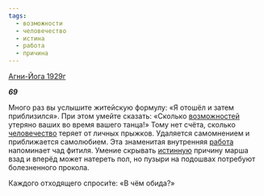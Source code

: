 ```yaml
---
tags:
  - возможности
  - человечество
  - истина
  - работа
  - причина
---
```

[Агни-Йога 1929г](https://127.0.0.1:4002/agni/1929)

___69___

Много раз вы услышите житейскую формулу: «Я отошёл и затем приблизился». При этом умейте сказать: «Сколько [возможностей](../../../tags/#возможности) утеряно ваших во время вашего танца!» Тому нет счёта, сколько [человечество](../../../tags/#человечество) теряет от личных прыжков. Удаляется самомнением и приближается самолюбием. Эта знаменитая внутренняя [работа](../../../tags/#работа) напоминает чад фитиля. Умение скрывать [истинную](../../../tags/#истина) причину марша взад и вперёд может натереть пол, но пузыри на подошвах потребуют болезненного прокола.   

Каждого отходящего спроси́те: «В чём обида?»